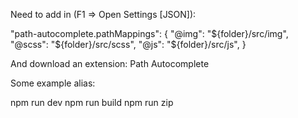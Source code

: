 Need to add in (F1 => Open Settings [JSON]):


"path-autocomplete.pathMappings": {
        "@img": "${folder}/src/img",
        "@scss": "${folder}/src/scss",
        "@js": "${folder}/src/js",
    }

And download an extension:
Path Autocomplete

Some example alias: <img src="@img/MOSHED-2022-4-7-11-49-15.gif" alt="">


npm run dev
npm run build
npm run zip